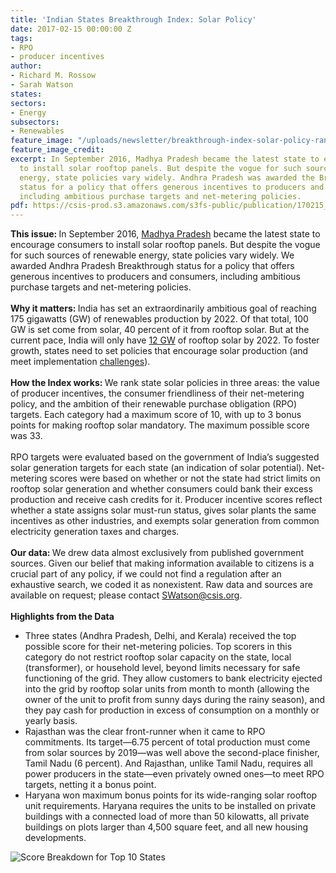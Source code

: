 ```yaml
---
title: 'Indian States Breakthrough Index: Solar Policy'
date: 2017-02-15 00:00:00 Z
tags:
- RPO
- producer incentives
author:
- Richard M. Rossow
- Sarah Watson
states:
sectors:
- Energy
subsectors:
- Renewables
feature_image: "/uploads/newsletter/breakthrough-index-solar-policy-ranking.jpg"
feature_image_credit: 
excerpt: In September 2016, Madhya Pradesh became the latest state to encourage consumers
  to install solar rooftop panels. But despite the vogue for such sources of renewable
  energy, state policies vary widely. Andhra Pradesh was awarded the Breakthrough
  status for a policy that offers generous incentives to producers and consumers,
  including ambitious purchase targets and net-metering policies.
pdf: https://csis-prod.s3.amazonaws.com/s3fs-public/publication/170215_Breakthrough_Index_3_Solar_Policy.pdf?8VNRP6Htx_iBu6hWwJg7mDPXPIRzMFKE
---
```


<strong>This issue: </strong>In September 2016, <a href="http://www.mprenewable.nic.in/Decentralized%20RE%20Policy%20in%20English%2024.09.2016.pdf">Madhya Pradesh</a> became the latest state to encourage consumers to install solar rooftop panels. But despite the vogue for such sources of renewable energy, state policies vary widely. We awarded Andhra Pradesh Breakthrough status for a policy that offers generous incentives to producers and consumers, including ambitious purchase targets and net-metering policies.<br>
<br>
<strong>Why it matters: </strong>India has set an extraordinarily ambitious goal of reaching 175 gigawatts (GW) of renewables production by 2022. Of that total, 100 GW is set come from solar, 40 percent of it from rooftop solar. But at the current pace, India will only have <a href="http://www.pv-tech.org/news/india-expected-to-reach-just-12gw-of-rooftop-solar-by-2022">12 GW</a> of rooftop solar by 2022. To foster growth, states need to set policies that encourage solar production (and meet implementation <a href="http://www.bridgetoindia.com/poor-implementation-net-metering-policies-poses-major-challenge-rooftop-solar/">challenges</a>).<br>
<br>
<strong>How the Index works: </strong>We rank state solar policies in three areas: the value of producer incentives, the consumer friendliness of their net-metering policy, and the ambition of their renewable purchase obligation (RPO) targets. Each category had a maximum score of 10, with up to 3 bonus points for making rooftop solar mandatory. The maximum possible score was 33.<br>
<br>
RPO targets were evaluated based on the government of India’s suggested solar generation targets for each state (an indication of solar potential). Net-metering scores were based on whether or not the state had strict limits on rooftop solar generation and whether consumers could bank their excess production and receive cash credits for it. Producer incentive scores reflect whether a state assigns solar must-run status, gives solar plants the same incentives as other industries, and exempts solar generation from common electricity generation taxes and charges.<br>
<br>
<strong>Our data: </strong>We drew data almost exclusively from published government sources. Given our belief that making information available to citizens is a crucial part of any policy, if we could not find a regulation after an exhaustive search, we coded it as nonexistent. Raw data and sources are available on request; please contact <a href="mailto:SWatson@csis.org">SWatson@csis.org</a>.<br>
<br>
<strong>Highlights from the Data</strong>

<ul>
	<li>Three states (Andhra Pradesh, Delhi, and Kerala) received the top possible score for their net-metering policies. Top scorers in this category do not restrict rooftop solar capacity on the state, local (transformer), or household level, beyond limits necessary for safe functioning of the grid. They allow customers to bank electricity ejected into the grid by rooftop solar units from month to month (allowing the owner of the unit to profit from sunny days during the rainy season), and they pay cash for production in excess of consumption on a monthly or yearly basis.</li>
	<li>Rajasthan was the clear front-runner when it came to RPO commitments. Its target—6.75 percent of total production must come from solar sources by 2019—was well above the second-place finisher, Tamil Nadu (6 percent). And Rajasthan, unlike Tamil Nadu, requires all power producers in the state—even privately owned ones—to meet RPO targets, netting it a bonus point.</li>
	<li>Haryana won maximum bonus points for its wide-ranging solar rooftop unit requirements. Haryana requires the units to be installed on private buildings with a connected load of more than 50 kilowatts, all private buildings on plots larger than 4,500 square feet, and all new housing developments.</li>
</ul>
<img alt="Score Breakdown for Top 10 States" src="https://csis-prod.s3.amazonaws.com/s3fs-public/170215_bt_index_2.jpg?I83lyLghjciN0N_VnNcqUY6WSjno14GI" typeof="foaf:Image">
